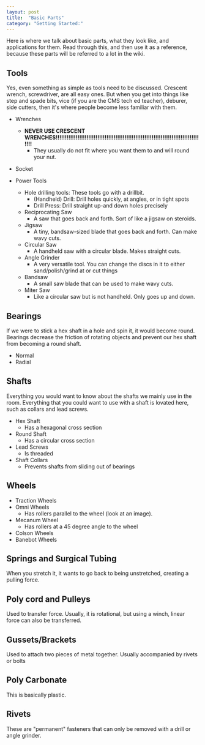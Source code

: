 ```yaml
---
layout: post
title:  "Basic Parts"
category: "Getting Started:"
---
```

Here is where we talk about basic parts, what they look like, and applications for them. Read through this, and then use it as a reference, because these parts will be referred to a lot in the wiki.

## Tools
Yes, even something as simple as tools need to be discussed. Crescent wrench, screwdriver, are all easy ones. But when you get into things like step and spade bits, vice (if you are the CMS tech ed teacher), deburer, side cutters, then it's where people become less familiar with them.
* Wrenches
    * **NEVER USE CRESCENT WRENCHES!!!!!!!!!!!!!!!!!!!!!!!!!!!!!!!!!!!!!!!!!!!!!!!!!!!!!!!!!!!!!!!!!!!!!!!!!!!!!!!!!!!**
        * They usually do not fit where you want them to and will round your nut.
* Socket

* Power Tools
    * Hole drilling tools: These tools go with a drillbit.
      * (Handheld) Drill: Drill holes quickly, at angles, or in tight spots
      * Drill Press: Drill straight up-and down holes precisely
    * Reciprocating Saw
      * A saw that goes back and forth. Sort of like a jigsaw on steroids.
    * Jigsaw
      * A tiny, bandsaw-sized blade that goes back and forth. Can make wavy cuts.
    * Circular Saw
      * A handheld saw with a circular blade. Makes straight cuts.
    * Angle Grinder
      * A very versatile tool. You can change the discs in it to either sand/polish/grind at or cut things
    * Bandsaw
      * A small saw blade that can be used to make wavy cuts. 
    * Miter Saw
      * Like a circular saw but is not handheld. Only goes up and down.

## Bearings
If we were to stick a hex shaft in a hole and spin it, it would become round. Bearings decrease the friction of rotating objects and prevent our hex shaft from becoming a round shaft.
* Normal
* Radial

## Shafts
Everything you would want to know about the shafts we mainly use in the room. Everything that you could want to use with a shaft is lovated here, such as collars and lead screws.
* Hex Shaft
    * Has a hexagonal cross section
* Round Shaft
    * Has a circular cross section
* Lead Screws
    * Is threaded
* Shaft Collars
    * Prevents shafts from sliding out of bearings

## Wheels
* Traction Wheels
* Omni Wheels
    * Has rollers parallel to the wheel (look at an image).
* Mecanum Wheel
    * Has rollers at a 45 degree angle to the wheel
* Colson Wheels
* Banebot Wheels

## Springs and Surgical Tubing
When you stretch it, it wants to go back to being unstretched, creating a pulling force.

## Poly cord and Pulleys
Used to transfer force. Usually, it is rotational, but using a winch, linear force can also be transferred. 

## Gussets/Brackets
Used to attach two pieces of metal together. Usually accompanied by rivets or bolts

## Poly Carbonate
This is basically plastic. 

## Rivets
These are "permanent" fasteners that can only be removed with a drill or angle grinder. 




